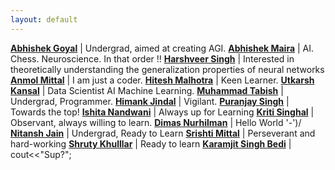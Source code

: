 ```yaml
---
layout: default
---
```

**[Abhishek Goyal](https://github.com/ABHISHEK-G0YAL)** | Undergrad, aimed at creating AGI.
**[Abhishek Maira](https://github.com/AbhishekMaira10)** | AI. Chess. Neuroscience. In that order !!
**[Harshveer Singh](https://github.com/llStringll)** | Interested in theoretically understanding the generalization properties of neural networks
**[Anmol Mittal](https://github.com/pulins222)** | I am just a coder.
**[Hitesh Malhotra](https://github.com/CodeWithHitesh)** | Keen Learner. 
**[Utkarsh Kansal](https://github.com/utkarshkansal17)** | Data Scientist AI Machine Learning.
**[Muhammad Tabish](https://github.com/mtabishk)** | Undergrad, Programmer.
**[Himank Jindal](https://github.com/himankjindal)** | Vigilant.
**[Puranjay Singh](https://github.com/purjaysin)** | Towards the top!
**[Ishita Nandwani](https://github.com/ishita4416)** | Always up for Learning
**[Kriti Singhal](https://github.com/Kriti-bit)** | Observant, always willing to learn.
**[Dimas Nurhilman](https://github.com/dimzt/)** | Hello World '-')/
**[Nitansh Jain](https://github.com/nitanshjain)** | Undergrad, Ready to Learn
**[Srishti Mittal](https://github.com/Chia2712)** | Perseverant and hard-working 
**[Shruty Khulllar](https://github.com/shruty-khullar)** | Ready to learn
**[Karamjit Singh Bedi](https://github.com/why-kj-why)** | cout<<"Sup?";
